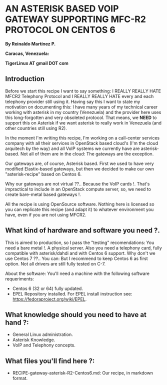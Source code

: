 # AN ASTERISK BASED VOIP GATEWAY SUPPORTING MFC-R2 PROTOCOL ON CENTOS 6

**By Reinaldo Martínez P.**

**Caracas, Venezuela:**

**TigerLinux AT gmail DOT com**


## Introduction

Before we start this recipe I want to say something: I REALLY REALLY HATE MFCR2 Telephony Protocol and I REALLY REALLY HATE every and each telephony provider still using it. Having say this I want to state my motivation on documenting this: I have many years of my technical career working with asterisk in my country (Venezuela) and the provider here uses this long-forgotten and very obsoleted protocol. That means, we **NEED** to support this on Asterisk if we want asterisk to really work in Venezuela (and other countries still using R2).

In the moment I'm writing this recipe, I'm working on a call-center services company with all their services in OpenStack based cloud's (I'm the cloud arquitech by the way) and all VoIP systems we currently have are asterisk-based. Not all of them are in the cloud: The gateways are the exception.

Our gateways are, of course, Asterisk based. First we used to have very modified Elastix-based gateways, but then we decided to make our own "asterisk-recipe" based on Centos 6.

Why our gateways are not virtual ??.. Because the VoIP cards !. That's impractical to include in an OpenStack compute server, so, we need to create bare-metal based gateways !.

All the recipe is using OpenSource software. Nothing here is licensed so you can replicate this recipe (and adapt it) to whatever environment you have, even if you are not using MFCR2.


## What kind of hardware and software you need ?.

This is aimed to production, so I pass the "testing" recomendations: You need a bare metal !. A physical server. Also you need a telephony card, fully compatible with asterisk/dahdi and with Centos 6 support. Why don't we use Centos 7 ??.. You can: But I recommend to keep Centos 6 as first option. Not all drivers are still fully tested on C-7.

About the software: You'll need a machine with the following software requeriments:

* Centos 6 (32 or 64) fully updated.
* EPEL Repository installed. For EPEL install instruction see: https://fedoraproject.org/wiki/EPEL.

## What knowledge should you need to have at hand ?:

* General Linux administration.
* Asterisk Knowledge.
* VoIP and Telephony concepts.

## What files you'll find here ?:

* RECIPE-gateway-asterisk-R2-Centos6.md: Our recipe, in markdown format.

